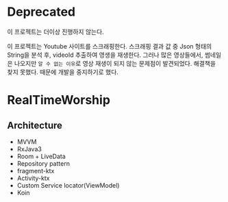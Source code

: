 # Deprecated

이 프로젝트는 더이상 진행하지 않는다. 

이 프로젝트는 Youtube 사이트를 스크래핑한다. 스크래핑 결과 값 중 Json 형태의 String을 분석 후, videoId 추출하여 영생을 재생한다. 그러나 많은 영상들에서, 썸네일은 나오지만 `알 수 없는 이유`로 영상 재생이 되지 않는 문제점이 발견되었다. 해결책을 찾지 못했다. 때문에 개발을 중지하기로 했다.

# RealTimeWorship

## Architecture

- MVVM
- RxJava3
- Room + LiveData
- Repository pattern
- fragment-ktx
- Activity-ktx
- Custom Service locator(ViewModel)
- Koin